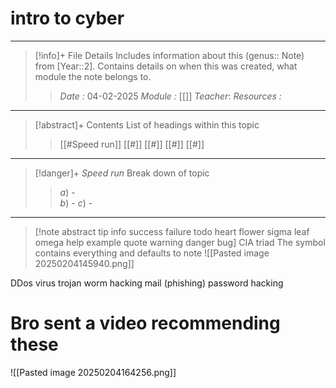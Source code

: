 # intro to cyber
---
> [!info]+ File Details
> Includes information about this (genus:: Note) from [Year::2]. Contains details on when this was created, what module the note belongs to.
> > *Date :*  04-02-2025
> > *Module :* [[]]
> > *Teacher*: 
> > *Resources :*

---
> [!abstract]+ Contents
> List of headings within this topic
> > [[#Speed run]]
> [[#]]
> [[#]]
> [[#]]
> [[#]]

--- 
> [!danger]+ *Speed run*
> Break down of topic 
> > $a)$ -  
> $b)$ - 
> $c)$ - 

---

> [!note abstract tip info success failure todo heart flower sigma leaf omega help example quote warning danger bug] CIA triad
> The symbol contains everything and defaults to note
> ![[Pasted image 20250204145940.png]]


DDos 
virus 
trojan 
worm
hacking mail (phishing)
password hacking 

# Bro sent a video recommending these 
![[Pasted image 20250204164256.png]]